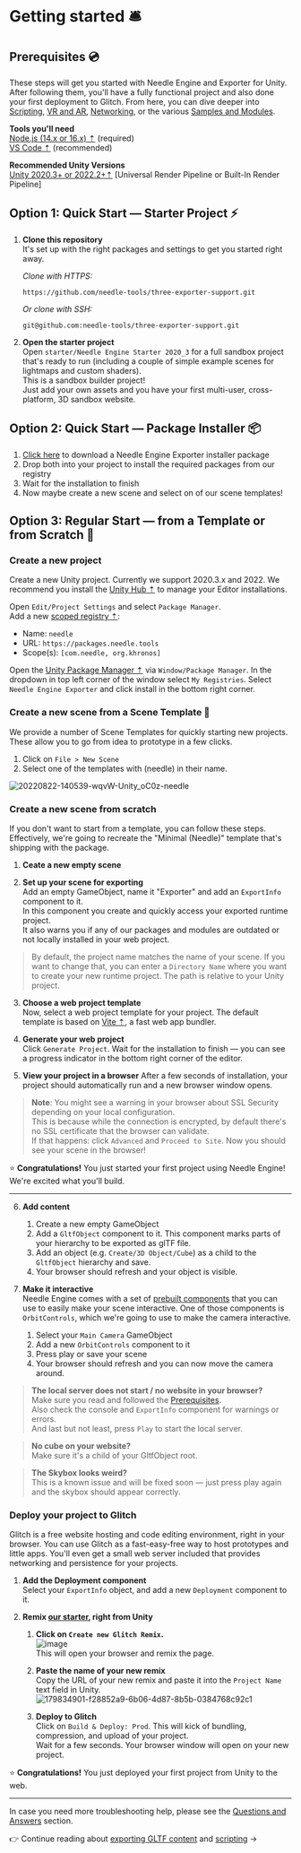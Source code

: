 # Getting started 🛎

## Prerequisites 💿

These steps will get you started with Needle Engine and Exporter for Unity. After following them, you'll have a fully functional project and also done your first deployment to Glitch. From here, you can dive deeper into [Scripting](./scripting.md), [VR and AR](./xr.md), [Networking](.networking.md), or the various [Samples and Modules](./samples-and-modules.md).  

**Tools you'll need**   
  [Node.js (14.x or 16.x) ⇡](https://nodejs.org/en/) (required)  
  [VS Code ⇡](https://code.visualstudio.com/) (recommended)  
  
**Recommended Unity Versions**  
  [Unity 2020.3+ or 2022.2+⇡](https://unity3d.com/get-unity/download)
  [Universal Render Pipeline or Built-In Render Pipeline]

## Option 1: Quick Start — Starter Project ⚡
1. **Clone this repository**  
   It's set up with the right packages and settings to get you started right away.  
   
   _Clone with HTTPS:_  
   ```
   https://github.com/needle-tools/three-exporter-support.git
   ```
   _Or clone with SSH:_  
   ```
   git@github.com:needle-tools/three-exporter-support.git
   ```
  
2. **Open the starter project**  
  Open `starter/Needle Engine Starter 2020_3` for a full sandbox project that's ready to run (including a couple of simple example scenes for lightmaps and custom shaders).  
  This is a sandbox builder project!  
  Just add your own assets and you have your first multi-user, cross-platform, 3D sandbox website.  

## Option 2: Quick Start — Package Installer 📦
1. [Click here](https://package-installer.glitch.me/v1/installer/needle/com.needle.engine-exporter?registry=https://packages.needle.tools&scope=com.needle&scope=org.khronos) to download a Needle Engine Exporter installer package
2. Drop both into your project to install the required packages from our registry 
3. Wait for the installation to finish
4. Now maybe create a new scene and select on of our scene templates!

## Option 3: Regular Start — from a Template or from Scratch 🐢

### Create a new project

Create a new Unity project. Currently we support 2020.3.x and 2022. We recommend you install the [Unity Hub ⇡](https://docs.unity3d.com/hub/manual/index.html) to manage your Editor installations.

Open ``Edit/Project Settings`` and select ``Package Manager``.  
Add a new [scoped registry ⇡](https://docs.unity3d.com/Manual/upm-scoped.html):
- Name: ``needle``
- URL: ``https://packages.needle.tools``
- Scope(s): ``[com.needle, org.khronos]``

Open the [Unity Package Manager ⇡](https://docs.unity3d.com/Manual/upm-ui.html) via ``Window/Package Manager``. In the dropdown in top left corner of the window select ``My Registries``. Select ``Needle Engine Exporter`` and click install in the bottom right corner.  

### Create a new scene from a Scene Template 🌵

We provide a number of Scene Templates for quickly starting new projects.  
These allow you to go from idea to prototype in a few clicks.  

1. Click on `File > New Scene`
2. Select one of the templates with (needle) in their name.

![20220822-140539-wqvW-Unity_oC0z-needle](https://user-images.githubusercontent.com/2693840/185917275-a147cd90-d515-4086-950d-78358185b1ef.png)
 
### Create a new scene from scratch

If you don't want to start from a template, you can follow these steps.  
Effectively, we're going to recreate the "Minimal (Needle)" template that's shipping with the package.  

1. **Ceate a new empty scene**  

3. **Set up your scene for exporting**   
  Add an empty GameObject, name it "Exporter" and add an `ExportInfo` component to it.  
  In this component you create and quickly access your exported runtime project.  
  It also warns you if any of our packages and modules are outdated or not locally installed in your web project.  

  > By default, the project name matches the name of your scene. If you want to change that, you can enter a ``Directory Name`` where you want to create your new runtime project. The path is relative to your Unity project.  
 
3. **Choose a web project template**  
  Now, select a web project template for your project. The default template is based on [Vite ⇡](https://vitejs.dev/), a fast web app bundler.  
 
5. **Generate your web project**   
  Click ``Generate Project``. 
  Wait for the installation to finish — you can see a progress indicator in the bottom right corner of the editor.  

5. **View your project in a browser**
  After a few seconds of installation, your project should automatically run and a new browser window opens. 
  
  > **Note**: You might see a warning in your browser about SSL Security depending on your local configuration.  
    This is because while the connection is encrypted, by default there's no SSL certificate that the browser can validate.  
    If that happens: click ``Advanced`` and ``Proceed to Site``. Now you should see your scene in the browser!  

⭐ **Congratulations!**  You just started your first project using Needle Engine! We're excited what you'll build.  

------------

6. **Add content**    
   1. Create a new empty GameObject
   1. Add a ``GltfObject`` component to it. This component marks parts of your hierarchy to be exported as glTF file. 
   1. Add an object (e.g. ``Create/3D Object/Cube``) as a child to the ``GltfObject`` hierarchy and save. 
   1. Your browser should refresh and your object is visible.

6. **Make it interactive**  
  Needle Engine comes with a set of [prebuilt components](./component-reference.md) that you can use to easily make your scene interactive. One of those components is ``OrbitControls``, which we're going to use to make the camera interactive.
    1. Select your ``Main Camera`` GameObject
    1. Add a new ``OrbitControls`` component to it 
    1. Press play or save your scene
    1. Your browser should refresh and you can now move the camera around.

> **The local server does not start / no website in your browser?**  
  Make sure you read and followed the [Prerequisites](#prerequisites-).  
  Also check the console and `ExportInfo` component for warnings or errors.   
  And last but not least, press `Play` to start the local server.  
  
> **No cube on your website?**   
  Make sure it's a child of your GltfObject root.  
  
> **The Skybox looks weird?**    
  This is a known issue and will be fixed soon — just press play again and the skybox should appear correctly.  

### Deploy your project to Glitch

Glitch is a free website hosting and code editing environment, right in your browser. You can use Glitch as a fast-easy-free way to host prototypes and little apps. You'll even get a small web server included that provides networking and persistence for your projects.  

1. **Add the Deployment component**  
  Select your `ExportInfo` object, and add a new `Deployment` component to it.

2. **Remix [our starter](https://fwd.needle.tools/needle-engine/glitch-starter-editor), right from Unity**  
   1. **Click on `Create new Glitch Remix`.**  
    ![image](https://user-images.githubusercontent.com/2693840/185919478-8ba99499-cea9-4d29-ae1c-6d6da602f869.png)  
    This will open your browser and remix the page.  
    
   2. **Paste the name of your new remix**  
  Copy the URL of your new remix and paste it into the `Project Name` text field in Unity.    
  ![179834901-f28852a9-6b06-4d87-8b5b-0384768c92c1](https://user-images.githubusercontent.com/5083203/186165097-9b44f3dc-ec2f-48f4-819b-8fab5fac5270.png)


   3. **Deploy to Glitch**  
  Click on `Build & Deploy: Prod`. This will kick of bundling, compression, and upload of your project.  
  Wait for a few seconds.
  Your browser window will open on your new project.

⭐ **Congratulations!** You just deployed your first project from Unity to the web.  

------------

In case you need more troubleshooting help, please see the [Questions and Answers](./faq.md) section.  

👉 Continue reading about [exporting GLTF content](./export.md) and [scripting](./scripting.md) →
